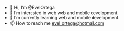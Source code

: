 - 👋 Hi, I’m @EvelOrtega
- 👀 I’m interested in web web and mobile development.
- 🌱 I’m currently learning web and mobile development.
- 📫 How to reach me evel_ortega@hotmail.com

